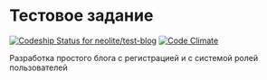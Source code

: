 # Тестовое задание

[ ![Codeship Status for neolite/test-blog](https://codeship.com/projects/538e1ef0-ff1f-0133-344a-129433ae4a23/status?branch=master)](https://codeship.com/projects/152711)
[![Code Climate](https://codeclimate.com/github/neolite/test-blog/badges/gpa.svg)](https://codeclimate.com/github/neolite/test-blog)

Разработка простого блога с регистрацией и с системой ролей пользователей

